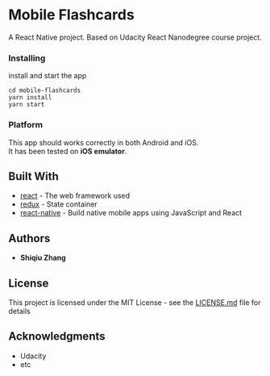 # Mobile Flashcards

A React Native project. Based on Udacity React Nanodegree course project.

### Installing

install and start the app

```
cd mobile-flashcards
yarn install
yarn start
```

### Platform
This app should works correctly in both Android and iOS.<br/>
It has been tested on **iOS emulator**.

## Built With

* [react](https://reactjs.org/) - The web framework used
* [redux](https://redux.js.org/introduction) - State container
* [react-native](https://facebook.github.io/react-native/) - Build native mobile apps using JavaScript and React


## Authors

* **Shiqiu Zhang** 

## License

This project is licensed under the MIT License - see the [LICENSE.md](LICENSE.md) file for details

## Acknowledgments

* Udacity
* etc
